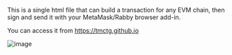 This is a single html file that can build a transaction for any EVM chain, then sign and send it with your MetaMask/Rabby browser add-in.

You can access it from https://tmctg.github.io

![image](https://github.com/TMCTG/http_web3tx_tool/assets/93534190/cdf42ac2-dc8b-46a9-9398-9cc0f7a908c9)
